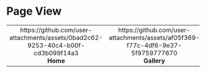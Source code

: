 # Page View

<table>
  <tr>
    <td align="center">
      https://github.com/user-attachments/assets/0bad2c62-9253-40c4-b00f-cd3b099f14a3<br>
      <b>Home</b>
    </td>
    <td align="center">
      https://github.com/user-attachments/assets/af05f369-f77c-4df6-9e37-5f9759777670<br>
      <b>Gallery</b>
    </td>
    <td align="center">
      https://github.com/user-attachments/assets/37b299ef-2e4a-48c9-806a-011c0e68edb2<br>
      <b>Contact</b>
    </td>
  </tr>
</table>
